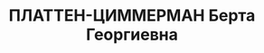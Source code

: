 ---
title: ПЛАТТЕН-ЦИММЕРМАН Берта Георгиевна
description: "1902 г.р., швейцарка, беспартийная, иностранный секретарь службы связи\
  \ Исполкома Коминтерна, 2 декабря 1937 г. Военной Коллегией Верховного суда СССР\
  \ за участие в троцкистской организации осуждена к расстрелу. \n  2 июня 1956 года\
  \ Военной Коллегией Верховного суда СССР реабилитирована."
---